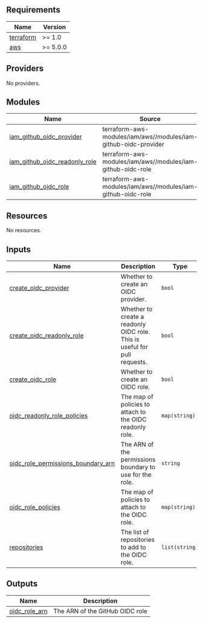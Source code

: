 <!-- BEGIN_TF_DOCS -->
## Requirements

| Name | Version |
|------|---------|
| <a name="requirement_terraform"></a> [terraform](#requirement\_terraform) | >= 1.0 |
| <a name="requirement_aws"></a> [aws](#requirement\_aws) | >= 5.0.0 |

## Providers

No providers.

## Modules

| Name | Source | Version |
|------|--------|---------|
| <a name="module_iam_github_oidc_provider"></a> [iam\_github\_oidc\_provider](#module\_iam\_github\_oidc\_provider) | terraform-aws-modules/iam/aws//modules/iam-github-oidc-provider | ~> 5.24 |
| <a name="module_iam_github_oidc_readonly_role"></a> [iam\_github\_oidc\_readonly\_role](#module\_iam\_github\_oidc\_readonly\_role) | terraform-aws-modules/iam/aws//modules/iam-github-oidc-role | ~> 5.24 |
| <a name="module_iam_github_oidc_role"></a> [iam\_github\_oidc\_role](#module\_iam\_github\_oidc\_role) | terraform-aws-modules/iam/aws//modules/iam-github-oidc-role | ~> 5.24 |

## Resources

No resources.

## Inputs

| Name | Description | Type | Default | Required |
|------|-------------|------|---------|:--------:|
| <a name="input_create_oidc_provider"></a> [create\_oidc\_provider](#input\_create\_oidc\_provider) | Whether to create an OIDC provider. | `bool` | `true` | no |
| <a name="input_create_oidc_readonly_role"></a> [create\_oidc\_readonly\_role](#input\_create\_oidc\_readonly\_role) | Whether to create a readonly OIDC role. This is useful for pull requests. | `bool` | `true` | no |
| <a name="input_create_oidc_role"></a> [create\_oidc\_role](#input\_create\_oidc\_role) | Whether to create an OIDC role. | `bool` | `true` | no |
| <a name="input_oidc_readonly_role_policies"></a> [oidc\_readonly\_role\_policies](#input\_oidc\_readonly\_role\_policies) | The map of policies to attach to the OIDC readonly role. | `map(string)` | `{}` | no |
| <a name="input_oidc_role_permissions_boundary_arn"></a> [oidc\_role\_permissions\_boundary\_arn](#input\_oidc\_role\_permissions\_boundary\_arn) | The ARN of the permissions boundary to use for the role. | `string` | `null` | no |
| <a name="input_oidc_role_policies"></a> [oidc\_role\_policies](#input\_oidc\_role\_policies) | The map of policies to attach to the OIDC role. | `map(string)` | `{}` | no |
| <a name="input_repositories"></a> [repositories](#input\_repositories) | The list of repositories to add to the OIDC role. | `list(string)` | n/a | yes |

## Outputs

| Name | Description |
|------|-------------|
| <a name="output_oidc_role_arn"></a> [oidc\_role\_arn](#output\_oidc\_role\_arn) | The ARN of the GitHub OIDC role |
<!-- END_TF_DOCS -->
